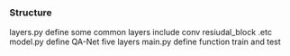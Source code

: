 ### Structure
layers.py  define some common layers include conv resiudal_block .etc
model.py define QA-Net five layers
main.py define function train and test